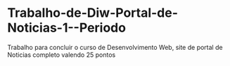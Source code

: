 # Trabalho-de-Diw-Portal-de-Noticias-1--Periodo


Trabalho para concluir o curso de Desenvolvimento Web, site de portal de Noticias completo valendo 25 pontos
